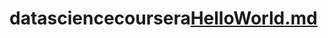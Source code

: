 # datasciencecoursera[HelloWorld.md](https://github.com/Charishma1213/datasciencecoursera/files/10917572/HelloWorld.md)
